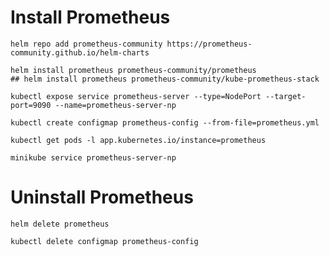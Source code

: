 # Install Prometheus

```shell
helm repo add prometheus-community https://prometheus-community.github.io/helm-charts
```

```shell
helm install prometheus prometheus-community/prometheus
## helm install prometheus prometheus-community/kube-prometheus-stack
```

```shell
kubectl expose service prometheus-server --type=NodePort --target-port=9090 --name=prometheus-server-np
```

```shell
kubectl create configmap prometheus-config --from-file=prometheus.yml
```

```shell
kubectl get pods -l app.kubernetes.io/instance=prometheus
```

```shell
minikube service prometheus-server-np
```

# Uninstall Prometheus

```shell
helm delete prometheus
```

```shell
kubectl delete configmap prometheus-config
```
